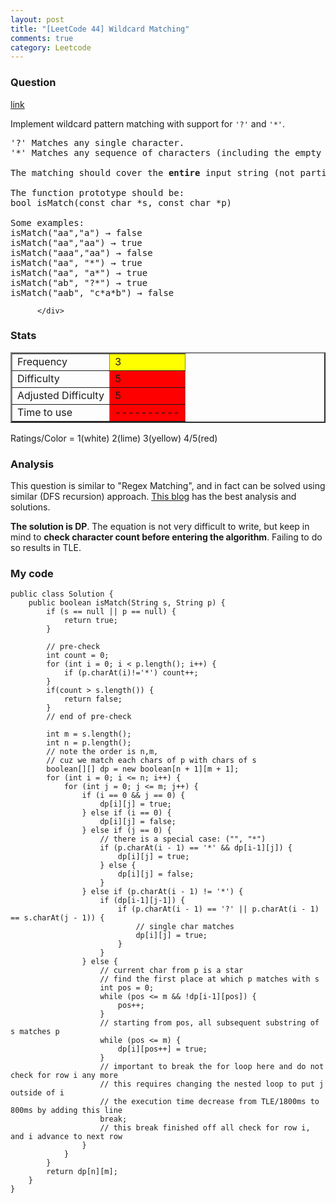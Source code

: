 ```yaml
---
layout: post
title: "[LeetCode 44] Wildcard Matching"
comments: true
category: Leetcode
---
```


### Question

[link](http://oj.leetcode.com/problems/wildcard-matching/)

<div class="question-content">
            <p></p><p>Implement wildcard pattern matching with support for <code>'?'</code> and <code>'*'</code>.</p>

<pre>'?' Matches any single character.
'*' Matches any sequence of characters (including the empty sequence).

The matching should cover the <b>entire</b> input string (not partial).

The function prototype should be:
bool isMatch(const char *s, const char *p)

Some examples:
isMatch("aa","a") → false
isMatch("aa","aa") → true
isMatch("aaa","aa") → false
isMatch("aa", "*") → true
isMatch("aa", "a*") → true
isMatch("ab", "?*") → true
isMatch("aab", "c*a*b") → false
</pre><p></p>

          </div>

### Stats

<table border="2">
	<tr>
		<td>Frequency</td>
		<td bgcolor="yellow">3</td>
	</tr>
	<tr>
		<td>Difficulty</td>
		<td bgcolor="red">5</td>
	</tr>
	<tr>
		<td>Adjusted Difficulty</td>
		<td bgcolor="red">5</td>
	</tr>
	<tr>
		<td>Time to use</td>
		<td bgcolor="red">----------</td>
	</tr>
</table>

Ratings/Color = 1(white) 2(lime) 3(yellow) 4/5(red)

### Analysis

This question is similar to "Regex Matching", and in fact can be solved using similar (DFS recursion) approach. [This blog](http://n00tc0d3r.blogspot.sg/2013/05/wildcard-matching.html) has the best analysis and solutions.

**The solution is DP**. The equation is not very difficult to write, but keep in mind to **check character count before entering the algorithm**. Failing to do so results in TLE.

### My code

    public class Solution {
        public boolean isMatch(String s, String p) {
            if (s == null || p == null) {
                return true;
            }

            // pre-check
            int count = 0;
            for (int i = 0; i < p.length(); i++) {
                if (p.charAt(i)!='*') count++;
            }
            if(count > s.length()) {
                return false;
            }
            // end of pre-check

            int m = s.length();
            int n = p.length();
            // note the order is n,m,
            // cuz we match each chars of p with chars of s
            boolean[][] dp = new boolean[n + 1][m + 1];
            for (int i = 0; i <= n; i++) {
                for (int j = 0; j <= m; j++) {
                    if (i == 0 && j == 0) {
                        dp[i][j] = true;
                    } else if (i == 0) {
                        dp[i][j] = false;
                    } else if (j == 0) {
                        // there is a special case: ("", "*")
                        if (p.charAt(i - 1) == '*' && dp[i-1][j]) {
                            dp[i][j] = true;
                        } else {
                            dp[i][j] = false;
                        }
                    } else if (p.charAt(i - 1) != '*') {
                        if (dp[i-1][j-1]) {
                            if (p.charAt(i - 1) == '?' || p.charAt(i - 1) == s.charAt(j - 1)) {
                                // single char matches
                                dp[i][j] = true;
                            }
                        }
                    } else {
                        // current char from p is a star
                        // find the first place at which p matches with s
                        int pos = 0;
                        while (pos <= m && !dp[i-1][pos]) {
                            pos++;
                        }
                        // starting from pos, all subsequent substring of s matches p
                        while (pos <= m) {
                            dp[i][pos++] = true;
                        }
                        // important to break the for loop here and do not check for row i any more
                        // this requires changing the nested loop to put j outside of i
                        // the execution time decrease from TLE/1800ms to 800ms by adding this line
                        break;
                        // this break finished off all check for row i, and i advance to next row
                    }
                }
            }
            return dp[n][m];
        }
    }
